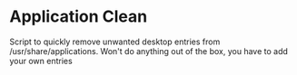 # Application Clean
Script to quickly remove unwanted desktop entries from /usr/share/applications.
Won't do anything out of the box, you have to add your own entries
